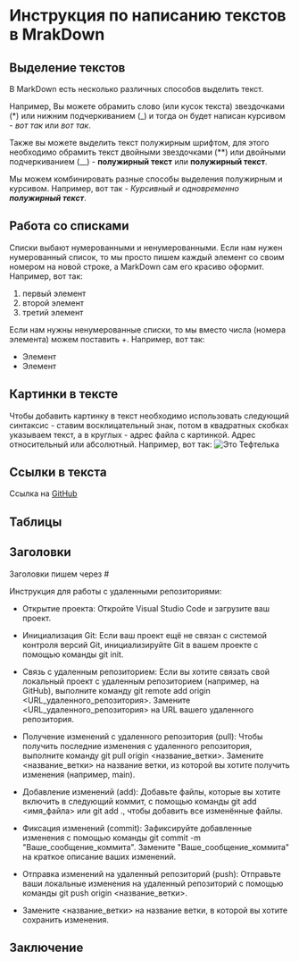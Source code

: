 # Инструкция по написанию текстов в MrakDown

## Выделение текстов

В MarkDown есть несколько различных способов выделить текст. 

Например, Вы можете обрамить слово (или кусок текста) звездочками (*) или нижним подчеркиванием (_) и тогда он будет написан курсивом - *вот так* или _вот так_.

Также вы можете выделить текст полужирным шрифтом, для этого необходимо обрамить текст двойными звездочками (**) или двойными подчеркиванием (__) - **полужирный текст** или __полужирный текст__.

Мы можем комбинировать разные способы выделения полужирным и курсивом. Например, вот так - _Курсивный и одновременно **полужирный текст**_.

## Работа со списками

Списки выбают нумерованными и ненумерованными. Если нам нужен нумерованный список, то мы просто пишем каждый элемент со своим номером на новой строке, а MarkDown сам его красиво оформит. Например, вот так:
1. первый элемент
2. второй элемент
3. третий элемент

Если нам нужны ненумерованные списки, то мы вместо числа (номера элемента) можем поставить +. Например, вот так:
+ Элемент
+ Элемент

## Картинки в тексте

Чтобы добавить картинку в текст необходимо использовать следующий синтаксис - ставим восклицательный знак, потом в квадратных скобках указываем текст, а в круглых - адрес файла с картинкой. Адрес относительный или абсолютный. Например, вот так:
![Это Тефтелька](Teftelka.jpg)

## Ссылки в текста

Ссылка на [GitHub](https://github.com/)

## Таблицы

## Заголовки
Заголовки пишем через #

Инструкция для работы с удаленными репозиториями:

+ Открытие проекта: Откройте Visual Studio Code и загрузите ваш проект.

+ Инициализация Git: Если ваш проект ещё не связан с системой контроля версий Git, инициализируйте Git в вашем проекте с помощью команды git init. 

+ Связь с удаленным репозиторием: Если вы хотите связать свой локальный проект с удаленным репозиторием (например, на GitHub), выполните команду git remote add origin <URL_удаленного_репозитория>. Замените <URL_удаленного_репозитория> на URL вашего удаленного репозитория.

+ Получение изменений с удаленного репозитория (pull): Чтобы получить последние изменения с удаленного репозитория, выполните команду git pull origin <название_ветки>. Замените <название_ветки> на название ветки, из которой вы хотите получить изменения (например, main).

+ Добавление изменений (add): Добавьте файлы, которые вы хотите включить в следующий коммит, с помощью команды git add <имя_файла> или git add ., чтобы добавить все изменённые файлы.

+ Фиксация изменений (commit): Зафиксируйте добавленные изменения с помощью команды git commit -m "Ваше_сообщение_коммита". Замените "Ваше_сообщение_коммита" на краткое описание ваших изменений.

+ Отправка изменений на удаленный репозиторий (push): Отправьте ваши локальные изменения на удаленный репозиторий с помощью команды git push origin <название_ветки>. 

+ Замените <название_ветки> на название ветки, в которой вы хотите сохранить изменения.

## Заключение

